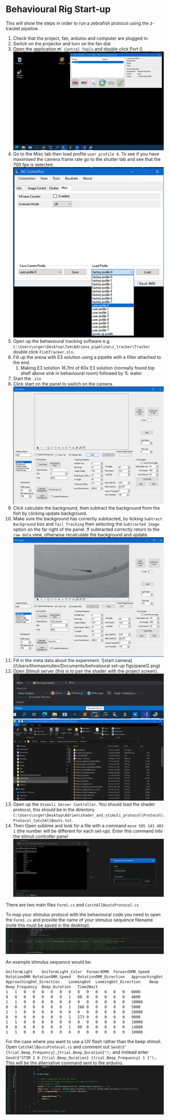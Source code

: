 # Behavioural Rig Start-up

This will show the steps in order to run a zebrafish protocol using the z-tracket pipeline.

1. Check that the project, fan, arduino and computer are plugged in.
2. Switch on the projector and turn on the fan dial
3. Open the application `MC Control Tools` and double click Port 0
![camera setup app](behvaioural_set_up_figs/Camera1.png)
1. Go to the Misc tab then load profile `user profile 0`. To see if you have maximised the camera frame rate go to the shutter tab and see that the 700 fps is selected.
![camera setup fps](behvaioural_set_up_figs/Camera2.png)
1. Open up the behavioural tracking software e.g. `C:\Users\orger\Desktop\Tom\Adriens_pipeline\z_tracker\Tracker` double click `FishTracker.sln`.
2. Fill up the arena with E3 solution using a pipette with a filter attached to the end.
   1. Making E3 solution 16.7ml of 60x E3 solution (normally found top shelf above sink in behavioural room) followed by 1L water.
3. Start the `.sln`
4. Click start on the panel to switch on the camera. ![start camera](behvaioural_set_up_figs/panel1.png)
5. Click calculate the background, then subtract the background from the fish by clicking update background.
6.  Make sure the background has correctly subtracted, by ticking `Subtract Background` box and `Tail Tracking` then selecting the `Subtracted Image` option on the far right of the panel. If subtracted correctly return to the `raw data` view, otherwise recalculate the background and update.![fish camera](behvaioural_set_up_figs/panel2.png)
7.  Fill in the meta data about the experiment. ![start camera](/Users/thomasmullen/Documents/behvaioural set-up figs/panel2.png)
8.  Open Stimuli server (this is to pair the shader with the project screen).![stim server](behvaioural_set_up_figs/STIMSERVER.png)![stim server](behvaioural_set_up_figs/load_stim_shader.png)
9.  Open up the `Stimuli Server Controller`. You should load the shader protocol, this should be in the directory `C:\Users\orger\Desktop\Adrien\shader_and_stimuli_protocol\Protocol\Protocol_CatchAllBouts.txt`.
10. Then Open sublime and look for a file with a command `move 505 143 403 1` (the number will be different for each set-up). Enter this command into the stimuli controller panel ![stim server](behvaioural_set_up_figs/OpenStimController.png)



There are two main files `Form1.cs` and `CatchAllBoutsProtocol.cs`

To map your stimulus protocol with the behavioural code you need to open the `Form1.cs` and provide the name of your stimulus sequence filename (note this must be saved in the desktop).
![stimulus sequence pairing](behvaioural_set_up_figs/Form1_selecting_stim.png)

An example stimulus sequence would be:
```
UniformLight	UniformLight_Color	ForwardOMR	ForwardOMR_Speed	RotationOMR	RotationOMR_Speed	RotationOMR_Direction	ApproachingDot	ApproachingDot_Direction	LoomingDot	LoomingDot_Direction	Beep	Beep_Frequency	Beep_Duration	Time2Wait
1	1	0	0	0	0	0	0	0	0	0	0	0	0	6000
0	0	0	0	0	0	0	1	88	0	0	0	0	0	4000
1	1	0	0	0	0	0	0	0	0	0	0	0	0	10000
0	0	0	0	0	0	0	1	266	0	0	0	0	0	5000
1	1	0	0	0	0	0	0	0	0	0	0	0	0	10000
0	0	0	0	0	0	0	1	273	0	0	0	0	0	9000
1	1	0	0	0	0	0	0	0	0	0	0	0	0	10000
0	0	0	0	0	0	0	1	90	0	0	0	0	0	14000
1	1	0	0	0	0	0	0	0	0	0	0	0	0	10000
```

For the case where you want to use a UV flash rather than the beep stimuli. Open `CatchAllBoutsProtocol.cs` and comment out `Send($"{trial.Beep_Frequency},{trial.Beep_Duration}");` and instead enter `Send($"STIM 2 0 {trial.Beep_Duration} {trial.Beep_Frequency} 1 1");`. This will be the alternative command sent to the arduino.
![camera setup fps](behvaioural_set_up_figs/UVFlashCode.png)